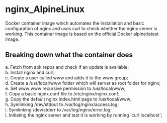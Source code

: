 # nginx_AlpineLinux 

Docker container image which automates the installation and basic configuration of nginx and uses curl to check whether the nginx server is working. This container image is based on the official Docker alpine:latest image.

## Breaking down what the container does

a. Fetch from apk repos and check if an update is available;<br />
b. Install nginx and curl;<br />
c. Create a user called www and adds it to the www group;<br />
d. Create a /usr/local/www folder which will server as root folder for nginx;<br />
e. Set www:www recursive permission to /usr/local/www;<br />
f. Copy a basic nginx.conf file to /etc/nginx/nginx.conf;<br />
g. Copy the default nginx index.html page to /usr/local/www;<br />
h. Symlinking /dev/stdout to /var/log/nginx/access.log;<br />
i. Symlinking /dev/stderr to /var/log/nginx/error.log;<br />
l. Initiating the nginx server and  test it is working by running 'curl localhost';<br />
